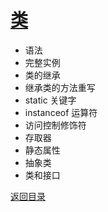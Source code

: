 # [类](../../xmind/TypeScript.xmind)

+ 语法
+ 完整实例
+ 类的继承
+ 继承类的方法重写
+ static 关键字
+ instanceof 运算符
+ 访问控制修饰符
+ 存取器
+ 静态属性
+ 抽象类
+ 类和接口

[返回目录](../../README.md)
